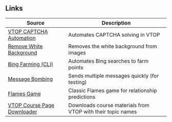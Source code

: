 ## Links

| Source | Description |
|---------|------------|
| [VTOP CAPTCHA Automation](https://github.com/tarun-ainampudi/Python/tree/main/auto-js/WebAutomation) | Automates CAPTCHA solving in VTOP |
| [Remove White Background](https://github.com/tarun-ainampudi/Python/tree/main/ImageProcessing) | Removes the white background from images |
| [Bing Farming (CLI)](https://github.com/tarun-ainampudi/Python/blob/main/bing-points/bpc.py) | Automates Bing searches to farm points |
| [Message Bombing](https://github.com/tarun-ainampudi/Python/blob/main/Prep/MB.py) | Sends multiple messages quickly (for testing) |
| [Flames Game](https://github.com/tarun-ainampudi/Python/blob/main/Prep/Flames.py) | Classic Flames game for relationship predictions |
| [VTOP Course Page Downloader](https://github.com/tarun-ainampudi/Python/blob/main/auto-js/WebAutomation/coursepage_download_v2.js) | Downloads course materials from VTOP with their topic names |
